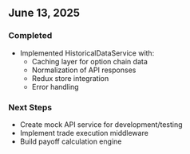 ## June 13, 2025

### Completed
- Implemented HistoricalDataService with:
  - Caching layer for option chain data
  - Normalization of API responses
  - Redux store integration
  - Error handling

### Next Steps
- Create mock API service for development/testing
- Implement trade execution middleware
- Build payoff calculation engine
